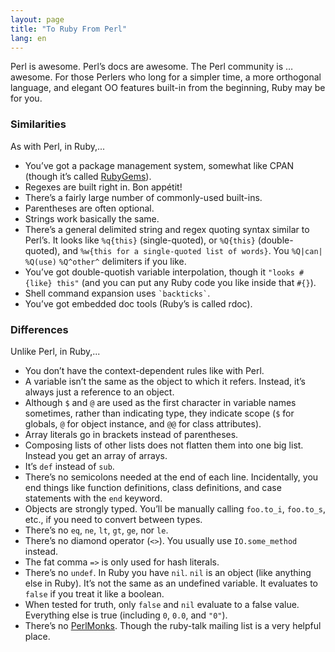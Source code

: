 ```yaml
---
layout: page
title: "To Ruby From Perl"
lang: en
---
```


Perl is awesome. Perl’s docs are awesome. The Perl community is …
awesome.
For those Perlers who long for a simpler time, a more orthogonal language,
and elegant OO features built-in from the beginning, Ruby may be for
you.

### Similarities

As with Perl, in Ruby,...

* You’ve got a package management system, somewhat like CPAN (though
  it’s called [RubyGems][1]).
* Regexes are built right in. Bon appétit!
* There’s a fairly large number of commonly-used built-ins.
* Parentheses are often optional.
* Strings work basically the same.
* There’s a general delimited string and regex quoting syntax similar to
  Perl’s. It looks like `%q{this}` (single-quoted), or
  `%Q{this}` (double-quoted), and `%w{this for a single-quoted list of words}`.
  You `%Q|can|` `%Q(use)` `%Q^other^` delimiters if you like.
* You’ve got double-quotish variable interpolation, though it `"looks
  #{like} this"` (and you can put any Ruby code you like inside that
  `#{}`).
* Shell command expansion uses `` `backticks` ``.
* You’ve got embedded doc tools (Ruby’s is called rdoc).

### Differences

Unlike Perl, in Ruby,...

* You don’t have the context-dependent rules like with Perl.
* A variable isn’t the same as the object to which it refers. Instead,
  it’s always just a reference to an object.
* Although `$` and `@` are used as the first character in
  variable names sometimes, rather than indicating type, they indicate
  scope (`$` for globals, `@` for object instance, and
  `@@` for class attributes).
* Array literals go in brackets instead of parentheses.
* Composing lists of other lists does not flatten them into one big
  list. Instead you get an array of arrays.
* It’s `def` instead of `sub`.
* There’s no semicolons needed at the end of each line. Incidentally,
  you end things like function definitions, class definitions, and case
  statements with the `end` keyword.
* Objects are strongly typed. You’ll be manually calling `foo.to_i`,
  `foo.to_s`, etc., if you need to convert between types.
* There’s no `eq`, `ne`, `lt`, `gt`, `ge`, nor `le`.
* There’s no diamond operator (`<>`).
  You usually use `IO.some_method` instead.
* The fat comma `=>` is only used for hash literals.
* There’s no `undef`. In Ruby you have `nil`. `nil` is an object (like
  anything else in Ruby). It’s not the same as an undefined variable. It
  evaluates to `false` if you treat it like a boolean.
* When tested for truth, only `false` and `nil` evaluate to a false
  value. Everything else is true (including `0`, `0.0`, and `"0"`).
* There’s no [PerlMonks][2]. Though the ruby-talk mailing list is a very
  helpful place.



[1]: http://guides.rubygems.org
[2]: http://www.perlmonks.org/
